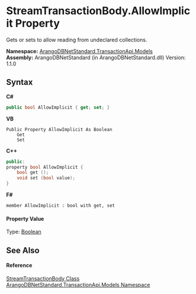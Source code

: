 # StreamTransactionBody.AllowImplicit Property 
 

Gets or sets to allow reading from undeclared collections.

**Namespace:**&nbsp;<a href="11a5cf74-6bc1-28c9-ea61-87f0e62011a0">ArangoDBNetStandard.TransactionApi.Models</a><br />**Assembly:**&nbsp;ArangoDBNetStandard (in ArangoDBNetStandard.dll) Version: 1.1.0

## Syntax

**C#**<br />
``` C#
public bool AllowImplicit { get; set; }
```

**VB**<br />
``` VB
Public Property AllowImplicit As Boolean
	Get
	Set
```

**C++**<br />
``` C++
public:
property bool AllowImplicit {
	bool get ();
	void set (bool value);
}
```

**F#**<br />
``` F#
member AllowImplicit : bool with get, set

```


#### Property Value
Type: <a href="https://docs.microsoft.com/dotnet/api/system.boolean" target="_blank" rel="noopener noreferrer">Boolean</a>

## See Also


#### Reference
<a href="54f273d3-710f-1ae3-7d04-15f47dede621">StreamTransactionBody Class</a><br /><a href="11a5cf74-6bc1-28c9-ea61-87f0e62011a0">ArangoDBNetStandard.TransactionApi.Models Namespace</a><br />